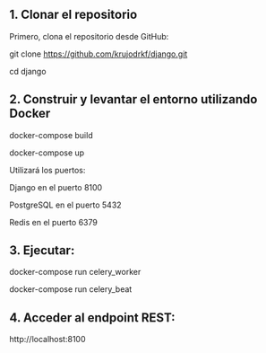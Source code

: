 ## 1. Clonar el repositorio

Primero, clona el repositorio desde GitHub:

git clone https://github.com/krujodrkf/django.git

cd django

## 2.  Construir y levantar el entorno utilizando Docker
docker-compose build

docker-compose up


Utilizará los puertos:

Django en el puerto 8100

PostgreSQL en el puerto 5432

Redis en el puerto 6379

## 3. Ejecutar:
docker-compose run celery_worker

docker-compose run celery_beat

## 4. Acceder al endpoint REST:
http://localhost:8100   